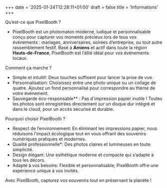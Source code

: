 +++
date = '2025-01-24T12:28:11+01:00'
draft = false
title = 'Informations'
+++

Qu’est-ce que PixelBooth ?
  
- PixelBooth est un photomaton moderne, ludique et personnalisable conçu pour capturer vos moments 
  précieux lors de tous vos événements : mariages, anniversaires, soirées d’entreprise, ou tout autre 
  rassemblement festif. Basé à **Amiens** et actif dans toute la région **Hauts-de-France**,
  PixelBooth est l’allié idéal pour vos événements locaux.  


Comment ça marche ? 

- Simple et intuitif: Deux touches suffisent pour lancer la prise de vue.  
- Personnalisation: Choisissez entre une photo unique ou un collage de quatre. 
  Ajoutez un fond personnalisé pour correspondre au thème de votre événement.  
- Sauvegarde éco-responsable** : Pas d'impression papier inutile ! 
  Toutes les photos sont enregistrées directement sur un disque dur intégré et dans le cloud, pour un
  accès sécurisé et durable.  


Pourquoi choisir PixelBooth ?
  
- Respect de l’environnement: En éliminant les impressions papier, nous réduisons l’impact écologique tout 
  en vous offrant des souvenirs numériques pratiques et modernes.  
- Qualité professionnelle*: Des photos claires et lumineuses en toute simplicité.  
- Design élégant: Une esthétique moderne et compacte qui s’adapte à tous les décors.  
- Adapté à vos besoins: Flexible et personnalisable, PixelBooth offre une expérience unique à vos invités.  

Avec PixelBooth, capturez vos souvenirs tout en préservant la planète !